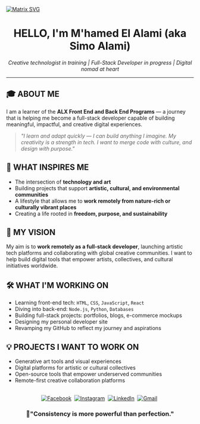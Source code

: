 <!-- GitHub Profile README Template -->
  [![Matrix SVG](https://raw.githubusercontent.com/rodrigograca31/rodrigograca31/master/matrix.svg)](https://www.youtube.com/watch?v=SDkAGkd4NLc) 
<p>
<h1 align="center">HELLO, I'm M'hamed El Alami (aka Simo Alami)</h1>
<p align="center"><em>Creative technologist in training | Full-Stack Developer in progress | Digital nomad at heart</em></p>
<p align="center">
  
</p>

---

<h2> 🎓 ABOUT ME </h2>

I am a learner of the <strong>ALX Front End and Back End Programs</strong> — a journey that is helping me become a full-stack developer capable of building meaningful, impactful, and creative digital experiences.

> <em>"I learn and adapt quickly — I can build anything I imagine. My creativity is a strength in tech. I want to merge code with culture, and design with purpose."</em>

<h2> 🌟 WHAT INSPIRES ME </h2>

- The intersection of <strong>technology and art</strong>
- Building projects that support <strong>artistic, cultural, and environmental communities</strong>
- A lifestyle that allows me to <strong>work remotely from nature-rich or culturally vibrant places</strong>
- Creating a life rooted in <strong>freedom, purpose, and sustainability</strong>

<h2> 🎯 MY VISION </h2>

My aim is to <strong>work remotely as a full-stack developer</strong>, launching artistic tech platforms and collaborating with global creative communities. I want to help build digital tools that empower artists, collectives, and cultural initiatives worldwide.

<h2> 🛠️ WHAT I'M WORKING ON </h2>

- Learning front-end tech: <code>HTML</code>, <code>CSS</code>, <code>JavaScript</code>, <code>React</code>
- Diving into back-end: <code>Node.js</code>, <code>Python</code>, <code>Databases</code>
- Building full-stack projects: portfolios, blogs, e-commerce mockups
- Designing my personal developer site
- Revamping my GitHub to reflect my journey and aspirations

<h2> 💡 PROJECTS I WANT TO WORK ON </h2>

- Generative art tools and visual experiences
- Digital platforms for artistic or cultural collectives
- Open-source tools that empower underserved communities
- Remote-first creative collaboration platforms


<p align="center">
<br> 
<a href="https://www.facebook.com/simoalamis"><img src="https://img.shields.io/badge/facebook-%231877F2.svg?&style=for-the-badge&logo=facebook&logoColor=white" alt="Facebook" /></a>&nbsp;
<a href="https://www.instagram.com/simoalamis"><img src="https://img.shields.io/badge/instagram-%23E4405F.svg?&style=for-the-badge&logo=instagram&logoColor=white" alt="Instagram" /></a>&nbsp;
<a href="https://www.linkedin.com/in/mhamedelalami"><img src="https://img.shields.io/badge/linkedin-%230077B5.svg?&style=for-the-badge&logo=linkedin&logoColor=white" alt="LinkedIn" /></a>&nbsp;
<a href="mailto:elalamimhamed00@gmail.com?subject=Hola%20Sumanth"><img src="https://img.shields.io/badge/gmail-%23D14836.svg?&style=for-the-badge&logo=gmail&logoColor=white" alt="Gmail"/></a>&nbsp;
<!--<a href="https://kkvanonymous.github.io/"><img alt="Website" src="https://img.shields.io/website?style=for-the-badge&up_message=portfolio&url=https%3A%2F%2Fkkvanonymous.github.io%2F"></a>-->
</p>



<h3 align="center">🧠"Consistency is more powerful than perfection." 
